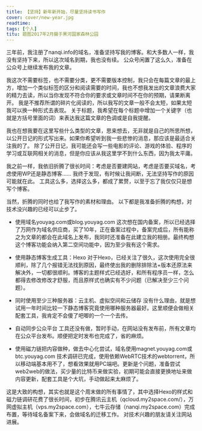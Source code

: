 ```yaml
---
title: 【坚持】新年新开始，尽量坚持读书写作
cover: cover/new-year.jpg
readtime: 
tags: [个人]
titu: 题图2017年2月摄于黑河国家森林公园
---
```


三年前，我注册了nanqi.info的域名，准备坚持写我的博客。和大多数人一样，我没有坚持下来，所以这次域名到期，我也没有续。
公众号闲置了这么久，准备在公众号上继续发布我的文章。

我这次不需要标签，也不需要分类，更不需要版本控制，我只会在每篇文章的最上方，增加一个类似标签的区分和阅读需要的时间，我也不想我发出的文章浪费大家的精力去读，所以当你发现不符合你的要求或文章时间不在你的预期，请果断离开。
我是不推荐所谓的碎片化阅读的，所以我写的文章一般不会太短，如果太短我可以换一种形式去表现。
关于标题，我希望在每个标题中增加一个关键字（也就是方括号里面的词）来表达我这篇文章的色调或是自我提醒。

我也在想我要在这里写些什么类型的文章，思来想去，无非就是自己的所思所想，以公开日记的形式写出来。如果你希望听到我一些悲惨的消息，那应该是最适合关注我的了。
除了公开日记，我可能还会写一些电影的评论、游戏的体验、程序的学习或互联网相关的消息，但是你应该从我这里学不到什么东西，因为我太平庸。

我之前一样，我依旧折腾了很长时间：考虑是否要建网站，考虑是否要买域名，考虑使用WP还是静态博客……
我终于发现，有时候让我间断，无法坚持写作的原因可能就在此。
工具这么多，选择这么多，都成了累赘，以至于忘了我仅仅只是想写个博客。

当然，折腾的同时也给了我写作的素材和理由。
以下都是我准备折腾的构想，对技术没兴趣的已经可以止步了。

* 使用域名youyag.com或blog.youyag.com
    这次想在国内备案，所以已经选择了万网作为域名供应商，买了10年，正在备案过程中，备案完成后，所有能称之为文章的都会在此域名上发布，我同时还准备在此建立我的相册。最终构想这个博客功能会纳入第二空间功能中，因为至少我有这个需求。

* 使用静态博客生成工具：Hexo
    对于Hexo，已经关注了很久，这次使用完全很顺利，除了几个报错无法找到原因，最终使出我的删除排除法+版本还原法来解决外，一切都很顺利。博客的主题样式已经选好，和所有程序员一样，怎么都得去修改修改才舒服，而且原样式也确实有不少问题（已解决至少三个问题）。

* 同时使用至少三种服务器：云主机、虚拟空间和云储存
    没有什么理由，就是想试用一年时间比较一下静态博客究竟使用哪种服务器最好。这里顺便会做相关配套工具，我肯定不会傻了吧唧的一个一个去传。

* 自动同步公众平台
    工具还没有做，暂时手动，在网站没有发布前，所有文章均在公众平台发布。顺便把定时发布也完成了，省的麻烦。

* 使用磁力链把内容做种，做去中心化尝试，域名使用magnet.youyag.com或btc.youyag.com
    技术调研已完成，使用依赖WebRTC技术的webtorrent，所以移动端基本用不了，想看效果就用PC端吧。更新是个问题，准备尝试web2web的做法，买少量的比特币来做实验，初期可能会直接更换地址来做内容更新，配套工具是个大坑，手动做起来太麻烦了。

这是大致的构想，其实也就是这个周末做的所有事情了，其中选择Hexo的样式和磁力链调研花费了很长时间，初步在腾讯云主机（qcloud.my2space.com/），万网虚拟主机（vps.my2space.com），七牛云存储（nanqi.my2space.com）完成布置，等待域名备案下来，会做域名的迁移工作。
对技术兴趣的朋友请关注网站进展。
